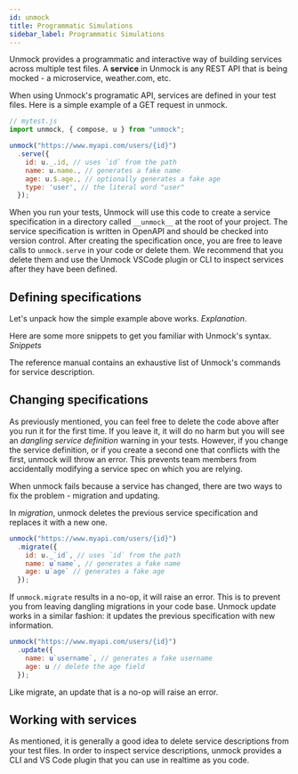 ```yaml
---
id: unmock
title: Programmatic Simulations
sidebar_label: Programmatic Simulations
---
```


Unmock provides a programmatic and interactive way of building services across multiple test files. A **service** in Unmock is any REST API that is being mocked - a microservice, weather.com, etc.

When using Unmock's programatic API, services are defined in your test files.  Here is a simple example of a GET request in unmock.

```javascript
// mytest.js
import unmock, { compose, u } from "unmock";

unmock("https://www.myapi.com/users/{id}")
  .serve({
    id: u._.id, // uses `id` from the path
    name: u.name., // generates a fake name
    age: u.$.age., // optionally generates a fake age
    type: 'user', // the literal word "user"
  });
```

When you run your tests, Unmock will use this code to create a service specification in a directory called `__unmock__` at the root of your project.  The service specification is written in OpenAPI and should be checked into version control. After creating the specification once, you are free to leave calls to `unmock.serve` in your code or delete them. We recommend that you delete them and use the Unmock VSCode plugin or CLI to inspect services after they have been defined.

## Defining specifications

Let's unpack how the simple example above works. *Explanation*.

Here are some more snippets to get you familiar with Unmock's syntax. *Snippets*

The reference manual contains an exhaustive list of Unmock's commands for service description.

## Changing specifications

As previously mentioned, you can feel free to delete the code above after you run it for the first time.  If you leave it, it will do no harm but you will see an *dangling service definition* warning in your tests. However, if you change the service definition, or if you create a second one that conflicts with the first, unmock will throw an error.  This prevents team members from accidentally modifying a service spec on which you are relying.

When unmock fails because a service has changed, there are two ways to fix the problem - migration and updating.

In *migration*, unmock deletes the previous service specification and replaces it with a new one.

```javascript
unmock("https://www.myapi.com/users/{id}")
  .migrate({
    id: u._`id`, // uses `id` from the path
    name: u`name`, // generates a fake name
    age: u`age` // generates a fake age
  });
```

If `unmock.migrate` results in a no-op, it will raise an error. This is to prevent you from leaving dangling migrations in your code base. Unmock update works in a similar fashion: it updates the previous specification with new information.

```javascript
unmock("https://www.myapi.com/users/{id}")
  .update({
    name: u`username`, // generates a fake username
    age: u // delete the age field
  });
```

Like migrate, an update that is a no-op will raise an error.

## Working with services

As mentioned, it is generally a good idea to delete service descriptions from your test files. In order to inspect service descriptions, unmock provides a CLI and VS Code plugin that you can use in realtime as you code.